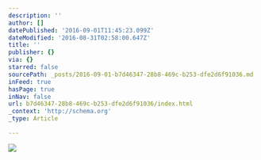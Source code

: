 ```yaml
---
description: ''
author: []
datePublished: '2016-09-01T11:45:23.099Z'
dateModified: '2016-08-31T02:58:00.647Z'
title: ''
publisher: {}
via: {}
starred: false
sourcePath: _posts/2016-09-01-b7d46347-28b8-469c-b253-dfe2d6f91036.md
inFeed: true
hasPage: true
inNav: false
url: b7d46347-28b8-469c-b253-dfe2d6f91036/index.html
_context: 'http://schema.org'
_type: Article

---
```

![](https://the-grid-user-content.s3-us-west-2.amazonaws.com/e36f2e6d-5df5-47ca-82b8-fa27f3f08977.jpg)